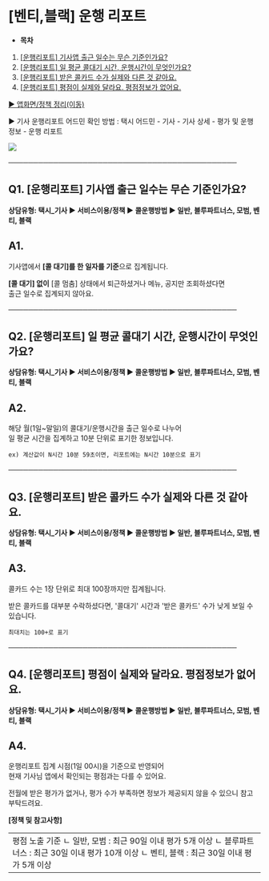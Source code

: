 # [벤티,블랙] 운행 리포트

* **목차**

1. [[운행리포트] 기사앱 출근 일수는 무슨 기준인가요?](https://kakaomobilitysupport.zendesk.com/hc/ko/articles/43327391849881#01HQQDB826KTYW29DV3HH2AGQ9)
2. [[운행리포트] 일 평균 콜대기 시간, 운행시간이 무엇인가요?](https://kakaomobilitysupport.zendesk.com/hc/ko/articles/43327391849881#01JKQ5KGW4YTS9CNBRWS565396)
3. [[운행리포트] 받은 콜카드 수가 실제와 다른 것 같아요.](https://kakaomobilitysupport.zendesk.com/hc/ko/articles/43327391849881#h_01JKQ5VXF7FRC9AYQXFTM99F33)
4. [[운행리포트] 평점이 실제와 달라요. 평점정보가 없어요.](https://kakaomobilitysupport.zendesk.com/hc/ko/articles/43327391849881#01JKQ69VXTJ89QA3681RPZNCNX)

[▶ 앱화면/정책 정리(이동)](https://kakaomobilitysupport.zendesk.com/hc/ko/articles/43326315859225--%EA%B3%B5%ED%86%B5-%ED%83%9D%EC%8B%9C-%EC%9A%B4%ED%96%89-%EB%A6%AC%ED%8F%AC%ED%8A%B8)

▶ 기사 운행리포트 어드민 확인 방법 : 택시 어드민 - 기사 - 기사 상세 - 평가 및 운행 정보 - 운행 리포트

![](https://kakaomobilitysupport.zendesk.com/hc/article_attachments/43410377370905)

──────────────────────────────────────────────

**Q1. [운행리포트] 기사앱 출근 일수는 무슨 기준인가요?**
------------------------------------

**상담유형: **택시\_기사 ▶ 서비스이용/정책 ▶ 콜운행방법 ▶ 일반, 블루파트너스, 모범, 벤티, 블랙****

**A1.**
-------

기사앱에서 **[콜 대기]를 한 일자를 기준**으로 집계됩니다.

**[콜 대기] 없이** [콜 멈춤] 상태에서 퇴근하셨거나 메뉴, 공지만 조회하셨다면   
출근 일수로 집계되지 않아요.

──────────────────────────────────────────────

**Q2.** **[운행리포트] 일 평균 콜대기 시간, 운행시간이 무엇인가요?**
---------------------------------------------

**상담유형: **택시\_기사 ▶ 서비스이용/정책 ▶ 콜운행방법 ▶ 일반, 블루파트너스, 모범, 벤티, 블랙****

**A2.**
-------

해당 월(1일~말일)의 콜대기/운행시간을 출근 일수로 나누어   
일 평균 시간을 집계하고 10분 단위로 표기한 정보입니다.

```
ex) 계산값이 N시간 10분 59초이면, 리포트에는 N시간 10분으로 표기
```

──────────────────────────────────────────────

**Q3.** **[운행리포트] 받은 콜카드 수가 실제와 다른 것 같아요.**
-------------------------------------------

**상담유형: **택시\_기사 ▶ 서비스이용/정책 ▶ 콜운행방법 ▶ 일반, 블루파트너스, 모범, 벤티, 블랙****

**A3.**
-------

콜카드 수는 1장 단위로 최대 100장까지만 집계됩니다.

받은 콜카드를 대부분 수락하셨다면, '콜대기' 시간과 '받은 콜카드' 수가 낮게 보일 수 있습니다.

```
최대치는 100+로 표기
```

──────────────────────────────────────────────

**Q4.** **[운행리포트] 평점이 실제와 달라요. 평점정보가 없어요.**
-------------------------------------------

**상담유형: **택시\_기사 ▶ 서비스이용/정책 ▶ 콜운행방법 ▶ 일반, 블루파트너스, 모범, 벤티, 블랙****

**A4.**
-------

운행리포트 집계 시점(1일 00시)을 기준으로 반영되어   
현재 기사님 앱에서 확인되는 평점과는 다를 수 있어요.

전월에 받은 평가가 없거나, 평가 수가 부족하면 정보가 제공되지 않을 수 있으니 참고 부탁드려요.

**[정책 및 참고사항]**

|  |
| --- |
| 평점 노출 기준 ㄴ 일반, 모범 : 최근 90일 이내 평가 5개 이상 ㄴ 블루파트너스 : 최근 30일 이내 평가 10개 이상 ㄴ 벤티, 블랙 : 최근 30일 이내 평가 5개 이상 |